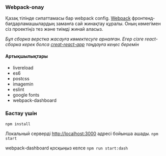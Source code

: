 ### Webpack-onay

Қазақ тілінде сипаттамасы бар webpack config. [Webpack](https://webpack.js.org/) фронтенд-бағдарламашылардың заманға сай жинақтау құралы. Оның көмегімен сіз проектіңіз тез және тиімді жинай аласыз.

*Бұл сборка верстка жасауға көмектесуге арналған. Егер сізге react-сборка керек болса [creat-react-app](https://github.com/facebookincubator/create-react-app) таңдауға кеңес беремін*

#### Артықшылықтары

- livereload
- es6
- postcss
- imagemin
- eslint
- google fonts
- webpack-dashboard

### Бастау үшін
`npm install`

Локальный серверді [http://localhost:3000](http://localhost:3000) адресі бойынша ашады.
`npm start`

webpack-dashboard қосқыңыз келсе
`npm run start:dash`
